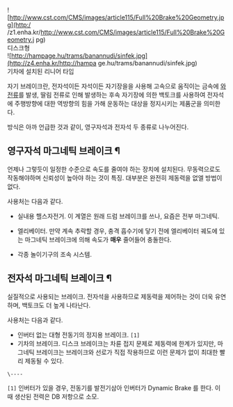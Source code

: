 ![http://www.cst.com/CMS/images/article115/Full%20Brake%20Geometry.jpg](http:/
/z1.enha.kr/http://www.cst.com/CMS/images/article115/Full%20Brake%20Geometry.j
pg)  
디스크형  
![http://hampage.hu/trams/banannudi/sinfek.jpg](http://z4.enha.kr/http://hampa
ge.hu/trams/banannudi/sinfek.jpg)  
기차에 설치된 리니어 타입

자기 브레이크란, 전자석이든 자석이든 자기장을을 사용해 고속으로 움직이는 금속에
[와전류](%EC%99%80%EC%A0%84%EB%A5%98.md)를 발생, 딸림 전류로 인해 발생하는 후속 자기장에 의한 백토크를
사용하여 전자석에 주행방향에 대한 역방향의 힘을 가해 운동하는 대상을 정지시키는 제품군을 의미한다.

방식은 아까 언급한 것과 같이, 영구자석과 전자석 두 종류로 나누어진다.  

## 영구자석 마그네틱 브레이크 ¶

언제나 그렇듯이 일정한 수준으로 속도를 줄여야 하는 장치에 설치된다. 무동력으로도 작동해야하며 신뢰성이 높아야 하는 것이 특징. 대부분은
완전히 제동력을 없엘 방법이 없다.  

  

사용처는 다음과 같다.  

  

  * 실내용 핼스자전거. 이 계열은 원래 드럼 브레이크를 쓰나, 요즘은 전부 마그네틱.  

  * 엘리베이터. 만약 계속 추락할 경우, 충격 흡수기에 닿기 전에 엘리베이터 궤도에 있는 마그네틱 브레이크에 의해 속도가 **매우** 줄어들어 충돌한다.
  * 각종 놀이기구의 조속 시스템.  

## 전자석 마그네틱 브레이크 ¶

실질적으로 사용되는 브레이크. 전자석을 사용하므로 제동력을 제어하는 것이 더욱 유연하며, 백토크도 더 높게 나타난다.  

  

사용처는 다음과 같다.  

  

  * 인버터 없는 대형 전동기의 정지용 브레이크. `[1]`
  * 기차의 브레이크. 디스크 브레이크는 차륜 접지 문제로 제동력에 한계가 있지만, 마그네틱 브레이크는 브레이크와 선로가 직접 작용하므로 이런 문제가 없이 최대한 빨리 제동될 수 있다.  

`\----`

`[1]` 인버터가 있을 경우, 전동기를 발전기삼아 인버터가 Dynamic Brake 를 한다. 이 때 생산된 전력은 DB 저항으로 소모.

